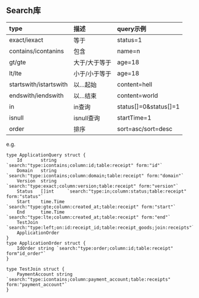 ## Search库

|type|描述|query示例|
|:---|:---|:---|
|exact/iexact|等于|status=1|
|contains/icontanins|包含|name=n|
|gt/gte|大于/大于等于|age=18|
|lt/lte|小于/小于等于|age=18|
|startswith/istartswith|以…起始|content=hell|
|endswith/iendswith|以…结束|content=world|
|in|in查询|status[]=0&status[]=1|
|isnull|isnull查询|startTime=1|
|order|排序|sort=asc/sort=desc|

e.g.
```
type ApplicationQuery struct {
	Id       string    `search:"type:icontains;column:id;table:receipt" form:"id"`
	Domain   string    `search:"type:icontains;column:domain;table:receipt" form:"domain"`
	Version  string    `search:"type:exact;column:version;table:receipt" form:"version"`
	Status   []int     `search:"type:in;column:status;table:receipt" form:"status"`
	Start    time.Time `search:"type:gte;column:created_at;table:receipt" form:"start"`
	End      time.Time `search:"type:lte;column:created_at;table:receipt" form:"end"`
	TestJoin `search:"type:left;on:id:receipt_id;table:receipt_goods;join:receipts"`
	ApplicationOrder
}
type ApplicationOrder struct {
	IdOrder string `search:"type:order;column:id;table:receipt" form"id_order"`
}

type TestJoin struct {
	PaymentAccount string `search:"type:icontains;column:payment_account;table:receipts" form:"payment_account"`
}
```
